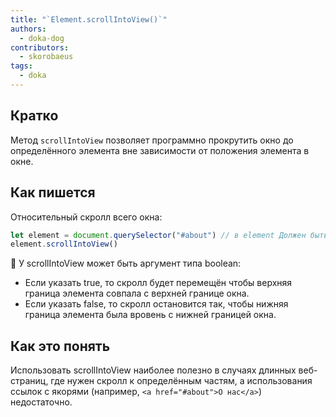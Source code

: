 ```yaml
---
title: "`Element.scrollIntoView()`"
authors:
  - doka-dog
contributors:
  - skorobaeus
tags:
  - doka
---
```


## Кратко

Метод `scrollIntoView` позволяет программно прокрутить окно до определённого элемента вне зависимости от положения элемента в окне.

## Как пишется

Относительный скролл всего окна:

```js
let element = document.querySelector("#about") // в element Должен быть любой DOM элемент на странице
element.scrollIntoView()
```

🤖 У scrollIntoView может быть аргумент типа boolean:

- Если указать true, то скролл будет перемещён чтобы верхняя граница элемента совпала с верхней границе окна.
- Если указать false, то скролл остановится так, чтобы нижняя граница элемента была вровень с нижней границей окна.

## Как это понять

Использовать scrollIntoView наиболее полезно в случаях длинных веб-страниц, где нужен скролл к определённым частям, а использования ссылок с якорями (например, `<a href="#about">О нас</a>`) недостаточно.
